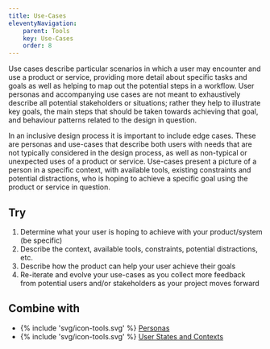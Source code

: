 ```yaml
---
title: Use-Cases
eleventyNavigation:
    parent: Tools
    key: Use-Cases
    order: 8
---
```


Use cases describe particular scenarios in which a user may encounter and use a product or service, providing more
detail about specific tasks and goals as well as helping to map out the potential steps in a workflow. User personas and
accompanying use cases are not meant to exhaustively describe all potential stakeholders or situations; rather they help
to illustrate key goals, the main steps that should be taken towards achieving that goal, and behaviour patterns related
to the design in question.

In an inclusive design process it is important to include edge cases. These are personas and use-cases that describe
both users with needs that are not typically considered in the design process, as well as non-typical or unexpected uses
of a product or service. Use-cases present a picture of a person in a specific context, with available tools, existing
constraints and potential distractions, who is hoping to achieve a specific goal using the product or service in
question.

## Try

1. Determine what your user is hoping to achieve with your product/system (be specific)
2. Describe the context, available tools, constraints, potential distractions, etc.
3. Describe how the product can help your user achieve their goals
4. Re-iterate and evolve your use-cases as you collect more feedback from potential users and/or stakeholders as your
   project moves forward

## Combine with

* {% include 'svg/icon-tools.svg' %} [Personas](/tools/Personas.html)
* {% include 'svg/icon-tools.svg' %} [User States and Contexts](/tools/UserStatesAndContexts.html)
